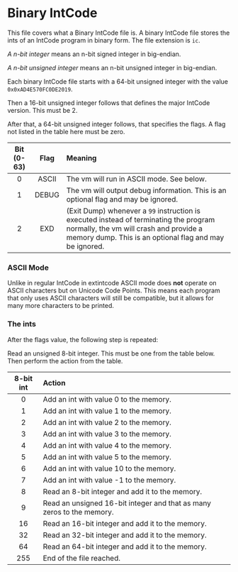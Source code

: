 # Binary IntCode

This file covers what a Binary IntCode file is. A binary IntCode file stores the ints of an IntCode program in binary form. The file extension is `ic`.

*A n-bit integer* means an n-bit signed integer in big-endian.

*A n-bit unsigned integer* means an n-bit unsigned integer in big-endian.

Each binary IntCode file starts with a 64-bit unsigned integer with the value `0x0xAD4E570FC0DE2019`.

Then a 16-bit unsigned integer follows that defines the major IntCode version. This must be 2.

After that, a 64-bit unsigned integer follows, that specifies the flags. A flag not listed in the table here must be zero.

| Bit (0-63) | Flag | Meaning |
| :---: | :---: | :--- |
| 0 | ASCII | The vm will run in ASCII mode. See below. |
| 1 | DEBUG | The vm will output debug information. This is an optional flag and may be ignored. |
| 2 | EXD | (Exit Dump) whenever a `99` instruction is executed instead of terminating the program normally, the vm will crash and provide a memory dump. This is an optional flag and may be ignored. |

### ASCII Mode

Unlike in regular IntCode in extintcode ASCII mode does **not** operate on ASCII characters but on Unicode Code Points. This means each program that only uses ASCII characters will still be compatible, but it allows for many more characters to be printed.

### The ints

After the flags value, the following step is repeated:

Read an unsigned 8-bit integer. This must be one from the table below. Then perform the action from the table.

| 8-bit int | Action |
| :---: | :--- |
| 0 | Add an int with value 0 to the memory. |
| 1 | Add an int with value 1 to the memory. |
| 2 | Add an int with value 2 to the memory. |
| 3 | Add an int with value 3 to the memory. |
| 4 | Add an int with value 4 to the memory. |
| 5 | Add an int with value 5 to the memory. |
| 6 | Add an int with value 10 to the memory. |
| 7 | Add an int with value -1 to the memory. |
| 8 | Read an 8-bit integer and add it to the memory. |
| 9 | Read an unsigned 16-bit integer and that as many zeros to the memory. |
| 16 | Read an 16-bit integer and add it to the memory. |
| 32 | Read an 32-bit integer and add it to the memory. |
| 64 | Read an 64-bit integer and add it to the memory. |
| 255 | End of the file reached. |